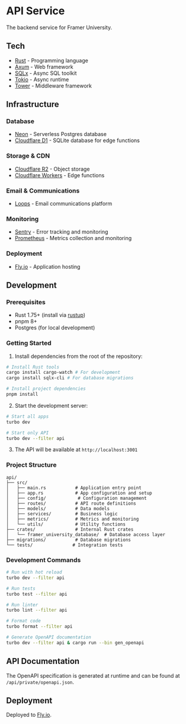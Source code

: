 # API Service

The backend service for Framer University.

## Tech

- [Rust](https://www.rust-lang.org/) - Programming language
- [Axum](https://github.com/tokio-rs/axum) - Web framework
- [SQLx](https://github.com/launchbadge/sqlx) - Async SQL toolkit
- [Tokio](https://tokio.rs/) - Async runtime
- [Tower](https://github.com/tower-rs/tower) - Middleware framework

## Infrastructure

### Database

- [Neon](https://neon.tech/) - Serverless Postgres database
- [Cloudflare D1](https://developers.cloudflare.com/d1/) - SQLite database for edge functions

### Storage & CDN

- [Cloudflare R2](https://developers.cloudflare.com/r2/) - Object storage
- [Cloudflare Workers](https://workers.cloudflare.com/) - Edge functions

### Email & Communications

- [Loops](https://loops.so/) - Email communications platform

### Monitoring

- [Sentry](https://sentry.io/) - Error tracking and monitoring
- [Prometheus](https://prometheus.io/) - Metrics collection and monitoring

### Deployment

- [Fly.io](https://fly.io/) - Application hosting

## Development

### Prerequisites

- Rust 1.75+ (install via [rustup](https://rustup.rs/))
- pnpm 8+
- Postgres (for local development)

### Getting Started

1. Install dependencies from the root of the repository:

```bash
# Install Rust tools
cargo install cargo-watch # For development
cargo install sqlx-cli # For database migrations

# Install project dependencies
pnpm install
```

2. Start the development server:

```bash
# Start all apps
turbo dev

# Start only API
turbo dev --filter api
```

3. The API will be available at `http://localhost:3001`

### Project Structure

```
api/
├── src/
│   ├── main.rs           # Application entry point
│   ├── app.rs            # App configuration and setup
│   ├── config/            # Configuration management
│   ├── routes/           # API route definitions
│   ├── models/           # Data models
│   ├── services/         # Business logic
│   ├── metrics/          # Metrics and monitoring
│   └── utils/            # Utility functions
├── crates/               # Internal Rust crates
│   └── framer_university_database/  # Database access layer
├── migrations/           # Database migrations
└── tests/               # Integration tests
```

### Development Commands

```bash
# Run with hot reload
turbo dev --filter api

# Run tests
turbo test --filter api

# Run linter
turbo lint --filter api

# Format code
turbo format --filter api

# Generate OpenAPI documentation
turbo dev --filter api & cargo run --bin gen_openapi
```

## API Documentation

The OpenAPI specification is generated at runtime and can be found at `/api/private/openapi.json`.

## Deployment

Deployed to [Fly.io](https://fly.io/docs/).
